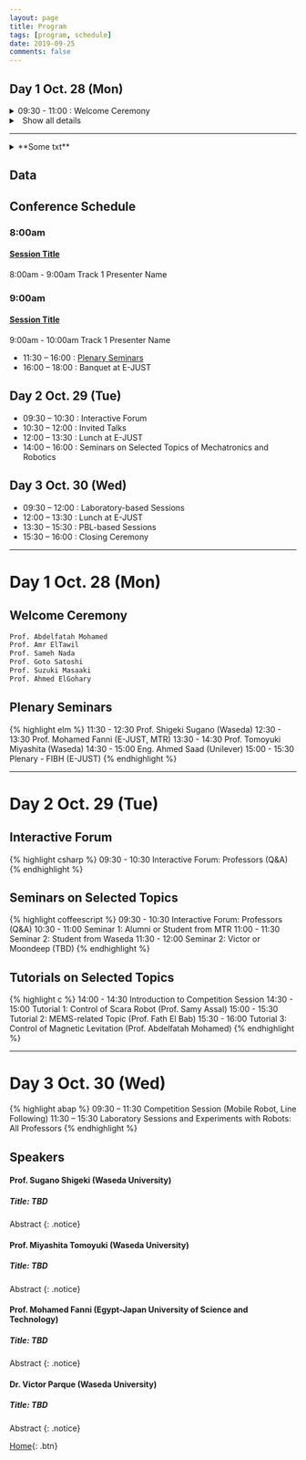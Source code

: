 ```yaml
---
layout: page
title: Program
tags: [program, schedule]
date: 2019-09-25
comments: false
---
```




## Day 1 Oct. 28 (Mon)

<details>
<summary> 09:30 - 11:00 : Welcome Ceremony </summary>
<p>

```c#
Prof. Abdelfatah Mohamed
Prof. Amr ElTawil
Prof. Sameh Nada
Prof. Goto Satoshi
Prof. Suzuki Masaaki
Prof. Ahmed ElGohary
```

</p>

</details>


<details>

<summary>
<a class="btnfire small stroke"><em class="fas fa-chevron-circle-down"></em>&nbsp;&nbsp;Show all details</a>    
</summary>

This text is used as a placeholder or a tk note. Words that will follow won't make any sense and this is fine. At the moment, the goal is to build a structure for our site.


</details>


</details>



---

<details>

<summary>
**Some txt**
</summary>

This text is used as a placeholder or a tk note. Words that will follow won't make any sense and this is fine. At the moment, the goal is to build a structure for our site.


</details>



## Data

<h2>Conference Schedule</h2>
<div class="schedule">

  <h3 class="time-slot">8:00am</h3>
  <div class="session session-1 track-1">
    <h4 class="session-title"><a href="#">Session Title</a></h4>
    <span class="session-time">8:00am - 9:00am</span>
    <span class="session-track">Track 1</span>
    <span class="session-presenter">Presenter Name</span>
  </div>
  <!-- Sessions 2, 3, 4 -->

  <h3 class="time-slot">9:00am</h3>
  <div class="session session-5 track-1">
    <h4 class="session-title"><a href="#">Session Title</a></h4>
    <span class="session-time">9:00am - 10:00am</span>
    <span class="session-track">Track 1</span>
    <span class="session-presenter">Presenter Name</span>
  </div>
  <!-- Sessions 6, 7, 8 -->

  <!-- etc... -->

</div> <!-- end .schedule -->




* 11:30 – 16:00 : [Plenary Seminars]()
* 16:00 – 18:00 : Banquet at E-JUST

## Day 2 Oct. 29 (Tue)

* 09:30 – 10:30 : Interactive Forum
* 10:30 – 12:00 : Invited Talks
* 12:00 – 13:30 : Lunch at E-JUST
* 14:00 – 16:00 : Seminars on Selected Topics of Mechatronics and Robotics

## Day 3 Oct. 30 (Wed)

* 09:30 – 12:00 : Laboratory-based Sessions
* 12:00 – 13:30 : Lunch at E-JUST
* 13:30 – 15:30 : PBL-based Sessions
* 15:30 – 16:00 : Closing Ceremony


---
 
# Day 1 Oct. 28 (Mon)


## Welcome Ceremony

~~~ xml
Prof. Abdelfatah Mohamed
Prof. Amr ElTawil
Prof. Sameh Nada
Prof. Goto Satoshi
Prof. Suzuki Masaaki
Prof. Ahmed ElGohary
~~~
 
 
## Plenary Seminars


{% highlight elm %}
11:30 - 12:30 Prof. Shigeki Sugano (Waseda)
12:30 - 13:30 Prof. Mohamed Fanni (E-JUST, MTR)
13:30 - 14:30 Prof. Tomoyuki Miyashita (Waseda)
14:30 - 15:00 Eng. Ahmed Saad (Unilever)
15:00 - 15:30 Plenary - FIBH (E-JUST)
{% endhighlight %}


---

# Day 2 Oct. 29 (Tue)

## Interactive Forum
{% highlight csharp %}
09:30 - 10:30 Interactive Forum: Professors (Q&A)
{% endhighlight %}

## Seminars on Selected Topics

{% highlight coffeescript %}
09:30 - 10:30 Interactive Forum: Professors (Q&A)
10:30 - 11:00 Seminar 1: Alumni or Student from MTR
11:00 - 11:30 Seminar 2: Student from Waseda
11:30 - 12:00 Seminar 2: Victor or Moondeep (TBD)
{% endhighlight %}


## Tutorials on Selected Topics

{% highlight c %}
14:00 - 14:30 Introduction to Competition Session
14:30 - 15:00 Tutorial 1: Control of Scara Robot (Prof. Samy Assal)
15:00 - 15:30 Tutorial 2: MEMS-related Topic (Prof. Fath El Bab)
15:30 - 16:00 Tutorial 3: Control of Magnetic Levitation (Prof. Abdelfatah Mohamed)
{% endhighlight %}

---

# Day 3 Oct. 30 (Wed)

{% highlight abap %}
09:30 – 11:30 Competition Session (Mobile Robot, Line Following)
11:30 – 15:30 Laboratory Sessions and Experiments with Robots: All Professors
{% endhighlight %}



## Speakers

#### Prof. Sugano Shigeki (Waseda University)

##### Title: TBD

Abstract
{: .notice}

#### Prof. Miyashita Tomoyuki (Waseda University)

##### Title: TBD

Abstract
{: .notice}

#### Prof. Mohamed Fanni (Egypt-Japan University of Science and Technology)

##### Title: TBD

Abstract
{: .notice}


#### Dr. Victor Parque (Waseda University)

##### Title: TBD

Abstract
{: .notice}


[Home](https://pemtr2019.github.io){: .btn}

